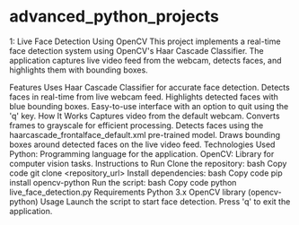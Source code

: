 # advanced_python_projects
1: Live Face Detection Using OpenCV
This project implements a real-time face detection system using OpenCV's Haar Cascade Classifier. The application captures live video feed from the webcam, detects faces, and highlights them with bounding boxes.

Features
Uses Haar Cascade Classifier for accurate face detection.
Detects faces in real-time from live webcam feed.
Highlights detected faces with blue bounding boxes.
Easy-to-use interface with an option to quit using the 'q' key.
How It Works
Captures video from the default webcam.
Converts frames to grayscale for efficient processing.
Detects faces using the haarcascade_frontalface_default.xml pre-trained model.
Draws bounding boxes around detected faces on the live video feed.
Technologies Used
Python: Programming language for the application.
OpenCV: Library for computer vision tasks.
Instructions to Run
Clone the repository:
bash
Copy code
git clone <repository_url>
Install dependencies:
bash
Copy code
pip install opencv-python
Run the script:
bash
Copy code
python live_face_detection.py
Requirements
Python 3.x
OpenCV library (opencv-python)
Usage
Launch the script to start face detection.
Press 'q' to exit the application.
